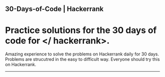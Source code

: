 ## 30-Days-of-Code | Hackerrank
# Practice solutions for the 30 days of code for </ hackerrank>.

Amazing experience to solve the problems on Hackerrank daily for 30 days. Problems are strucutred in the easy to difficult way.
Everyone should try this on Hackerrank. 

________________________

